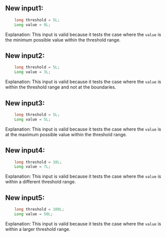 ## New input1:
```java
    long threshold = 5L;
    Long value = 0L;
```
Explanation: This input is valid because it tests the case where the `value` is the minimum possible value within the threshold range.

## New input2:
```java
    long threshold = 5L;
    Long value = 3L;
```
Explanation: This input is valid because it tests the case where the `value` is within the threshold range and not at the boundaries.

## New input3:
```java
    long threshold = 5L;
    Long value = 5L;
```
Explanation: This input is valid because it tests the case where the `value` is at the maximum possible value within the threshold range.

## New input4:
```java
    long threshold = 10L;
    Long value = 7L;
```
Explanation: This input is valid because it tests the case where the `value` is within a different threshold range.

## New input5:
```java
    long threshold = 100L;
    Long value = 50L;
```
Explanation: This input is valid because it tests the case where the `value` is within a larger threshold range.